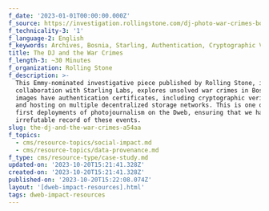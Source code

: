 ```yaml
---
f_date: '2023-01-01T00:00:00.000Z'
f_source: https://investigation.rollingstone.com/dj-photo-war-crimes-bosnia/
f_technicality-3: '1'
f_language-2: English
f_keywords: Archives, Bosnia, Starling, Authentication, Cryptographic Verification
title: The DJ and the War Crimes
f_length-3: ~30 Minutes
f_organization: Rolling Stone
f_description: >-
  This Emmy-nominated investigative piece published by Rolling Stone, in
  collaboration with Starling Labs, explores unsolved war crimes in Bosnia. The
  images have authentication certificates, including cryptographic verification
  and hosting on multiple decentralized storage networks. This is one of the
  first deployments of photojournalism on the Dweb, ensuring that we have an
  irrefutable record of these events.
slug: the-dj-and-the-war-crimes-a54aa
f_topics:
  - cms/resource-topics/social-impact.md
  - cms/resource-topics/data-provenance.md
f_type: cms/resource-type/case-study.md
updated-on: '2023-10-20T15:21:41.328Z'
created-on: '2023-10-20T15:21:41.328Z'
published-on: '2023-10-20T15:22:08.074Z'
layout: '[dweb-impact-resources].html'
tags: dweb-impact-resources
---
```



